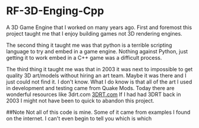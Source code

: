 # RF-3D-Enging-Cpp
A 3D Game Engine that I worked on many years ago. First and foremost this project taught me that I enjoy building games not 3D rendering engines. 

The second thing it taught me was that python is a terrible scripting language to try and embed in a game engine. Nothing against Python, just getting it to work embed in a C++ game was a difficult process. 

The third thing it taught me was that in 2003 it was next to impossible to get quality 3D art/models without hiring an art team. Maybe it was there and I just could not find it. I don't know. What I do know is that all of the art I used in development and testing came from Quake Mods. Today there are wonderful resources like 3drt.com [3DRT.com](http://3drt.com/) If I had had 3DRT back in 2003 I might not have been to quick to abandon this project.

##Note
Not all of this code is mine. Some of it came from examples I found on the internet. I can't even begin to tell you which is which
